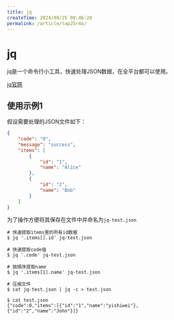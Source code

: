 ```yaml
---
title: jq
createTime: 2024/08/25 09:46:20
permalink: /article/tap25r4o/
---
```

# jq

jq是一个命令行小工具，快速处理JSON数据，在全平台都可以使用。

[jq官网][]

## 使用示例1

假设需要处理的JSON文件如下：

~~~json
{
    "code": "0",
    "message": "success",
    "items": [
        {
            "id": "1",
            "name": "Alice"
        },
        {
            "id": "2",
            "name": "Bob"
        }
    ]
}
~~~

为了操作方便将其保存在文件中并命名为`jq-test.json`

~~~shell
# 快速提取items里的所有id数据
$ jq '.items[].id' jq-test.json
 
# 快速提取code值
$ jq '.code' jq-test.json
 
# 按顺序提取name
$ jq '.items[1].name' jq-test.json
 
# 压缩文件
$ cat jq-test.json | jq -c > test.json
 
$ cat test.json
{"code":0,"items":[{"id":"1","name":"yishiwei"},{"id":"2","name":"John"}]}
~~~



[jq官网]: https://jqlang.github.io/jq/